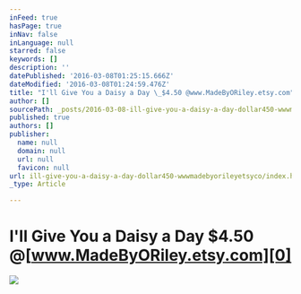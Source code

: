 ```yaml
---
inFeed: true
hasPage: true
inNav: false
inLanguage: null
starred: false
keywords: []
description: ''
datePublished: '2016-03-08T01:25:15.666Z'
dateModified: '2016-03-08T01:24:59.476Z'
title: "I'll Give You a Daisy a Day \_$4.50 @www.MadeByORiley.etsy.com"
author: []
sourcePath: _posts/2016-03-08-ill-give-you-a-daisy-a-day-dollar450-wwwmadebyorileyetsyco.md
published: true
authors: []
publisher:
  name: null
  domain: null
  url: null
  favicon: null
url: ill-give-you-a-daisy-a-day-dollar450-wwwmadebyorileyetsyco/index.html
_type: Article

---
```

# I'll Give You a Daisy a Day  $4.50 @[www.MadeByORiley.etsy.com][0]
![](https://the-grid-user-content.s3-us-west-2.amazonaws.com/e0729a55-0de3-45b9-af69-836c64002028.jpg)

[0]: https://www.etsy.com/listing/267910460/ill-give-you-a-daisy-a-day-handmade?ref=shop_home_active_4